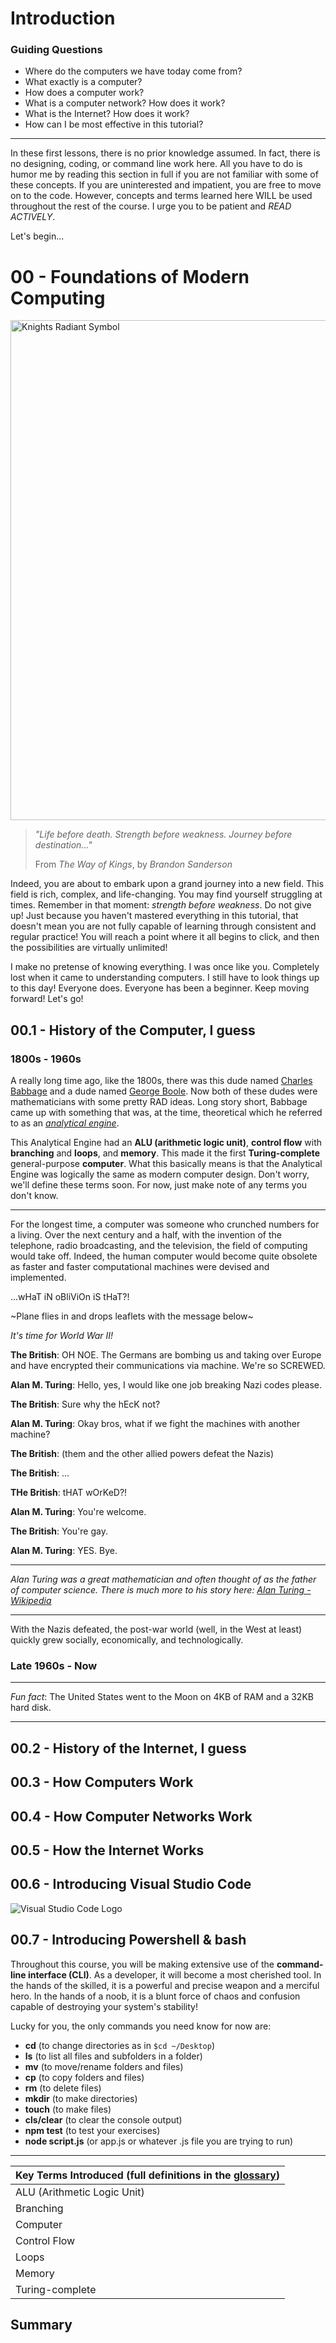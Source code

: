 # Introduction
### Guiding Questions
- Where do the computers we have today come from?
- What exactly is a computer?
- How does a computer work?
- What is a computer network? How does it work?
- What is the Internet? How does it work?
- How can I be most effective in this tutorial?
***
In these first lessons, there is no prior knowledge assumed.
In fact, there is no designing, coding, or command line work here.
All you have to do is humor me by reading this section in full if you
are not familiar with some of these concepts. 
If you are uninterested and impatient, you are free to move on to the code.
However, concepts and terms learned here WILL be used throughout the rest
of the course. I urge you to be patient and *READ ACTIVELY*.

Let's begin...

# 00 - Foundations of Modern Computing
<img src="assets/cover_img.png" alt="Knights Radiant Symbol" height="800" width="1000">

> *"Life before death. Strength before weakness. Journey before destination..."*
> 
> From *The Way of Kings*, by *Brandon Sanderson*

Indeed, you are about to embark upon a grand journey into a new field. This field
is rich, complex, and life-changing. You may find yourself struggling at times. Remember in that moment: *strength before weakness*. Do not give up! Just because
you haven't mastered everything in this tutorial, that doesn't mean you are not 
fully capable of learning through consistent and regular practice! You will reach
a point where it all begins to click, and then the possibilities are virtually unlimited!

I make no pretense of knowing everything. I was once like you. Completely lost
when it came to understanding computers. I still have to look things up to this 
day! Everyone does. Everyone has been a beginner. Keep moving forward! Let's go!

## 00.1 - History of the Computer, I guess
### 1800s - 1960s
A really long time ago, like the 1800s, there was this dude named [Charles Babbage](https://en.wikipedia.org/wiki/Charles_Babbage) and a dude named [George Boole](https://en.wikipedia.org/wiki/George_Boole). Now both of these dudes were mathematicians with some pretty RAD ideas. Long story short, Babbage came up with something that was, at the time, theoretical which he referred to as an [*analytical engine*](https://en.wikipedia.org/wiki/Analytical_Engine). 

This Analytical Engine had an **ALU (arithmetic logic unit)**, **control flow** with **branching** and **loops**, and **memory**. This made it the first **Turing-complete** general-purpose **computer**. What this basically means is that the Analytical Engine was logically the same as modern computer design. Don't worry, we'll define these terms soon. For now, just make note of any terms you don't know.
***
For the longest time, a computer was someone who crunched numbers for a living. Over the next century and a half, with the invention of the telephone, radio broadcasting, and the television, the field of computing would take off. Indeed, the human computer would become quite obsolete as faster and faster computational machines were devised and implemented.

...wHaT iN oBliViOn iS tHaT?!

~Plane flies in and drops leaflets with the message below~

*It's time for World War II!*

**The British**: OH NOE. The Germans are bombing us and taking over Europe and have encrypted their communications via machine. We're so SCREWED.

**Alan M. Turing**: Hello, yes, I would like one job breaking Nazi codes please.

**The British**: Sure why the hEcK not?

**Alan M. Turing**: Okay bros, what if we fight the machines with another machine?

**The British**: (them and the other allied powers defeat the Nazis)

**The British**: ...

**THe British**: tHAT wOrKeD?!

**Alan M. Turing**: You're welcome.

**The British**: You're gay.

**Alan M. Turing**: YES. Bye.
***
*Alan Turing was a great mathematician and often thought of as the father of computer science. There is much more to his story here: [Alan Turing - Wikipedia](https://en.wikipedia.org/wiki/Alan_Turing)*

***

With the Nazis defeated, the post-war world (well, in the West at least) quickly grew socially, economically, and technologically. 


### Late 1960s - Now
***
*Fun fact*: The United States went to the Moon on 4KB of RAM and a 32KB hard disk.
***

## 00.2 - History of the Internet, I guess

## 00.3 - How Computers Work

## 00.4 - How Computer Networks Work

## 00.5 - How the Internet Works


## 00.6 - Introducing Visual Studio Code
<img src="assets/VSCode.png" alt="Visual Studio Code Logo">

## 00.7 - Introducing Powershell & bash
Throughout this course, you will be making extensive use of the **command-line interface (CLI)**.
As a developer, it will become a most cherished tool. In the hands
of the skilled, it is a powerful and precise weapon and a merciful hero. In the hands of a noob, it is a blunt force of chaos and confusion
capable of destroying your system's stability!

Lucky for you, the only commands you need know for now are:
- **cd** (to change directories as in ``$cd ~/Desktop``)
- **ls** (to list all files and subfolders in a folder)
- **mv** (to move/rename folders and files)
- **cp** (to copy folders and files)
- **rm** (to delete files)
- **mkdir** (to make directories)
- **touch** (to make files)
- **cls/clear** (to clear the console output)
- **npm test** (to test your exercises)
- **node script.js** (or app.js or whatever .js file you are trying to run)

***
| Key Terms Introduced (full definitions in the [glossary](../../glossary.md)) |
| --------------------------- |
| ALU (Arithmetic Logic Unit) |
| Branching |
| Computer |
| Control Flow |
| Loops |
| Memory |
| Turing-complete |  

## Summary


